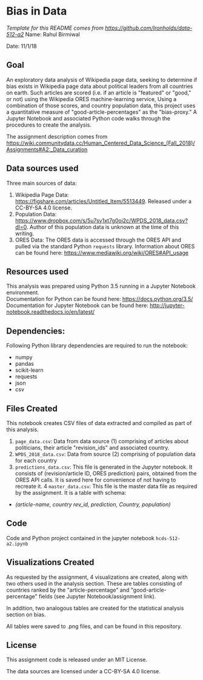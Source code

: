 # Bias in Data
*Template for this README comes from https://github.com/Ironholds/data-512-a2* 
Name: Rahul Birmiwal 

Date: 11/1/18

## Goal
An exploratory data analysis of Wikipedia page data, seeking to determine if bias exists in Wikipedia page data about political leaders from all countries on earth. Such articles are scored (i.e. if an article is "featured" or "good," or not) using the Wikipedia ORES machine-learning service, Using a combination of those scores, and country population data, this project uses a quantitative measure of "good-article-percentages" as the "bias-proxy." A Jupyter Notebook and associated Python code walks through the procedures to create the analysis. 

The assignment description comes from https://wiki.communitydata.cc/Human_Centered_Data_Science_(Fall_2018)/Assignments#A2:_Data_curation

## Data sources used

Three main sources of data: 
1. Wikipedia Page Data: https://figshare.com/articles/Untitled_Item/5513449. Released under a CC-BY-SA 4.0 license.
2. Population Data: https://www.dropbox.com/s/5u7sy1xt7g0oi2c/WPDS_2018_data.csv?dl=0. Author of this population data is unknown at the time of this writing. 
3. ORES Data: The ORES data is accessed through the ORES API and pulled via the standard Python `requests` library. Information about ORES can be found here: https://www.mediawiki.org/wiki/ORES#API_usage

## Resources used
This analysis was prepared using Python 3.5 running in a Jupyter Notebook environment.  
Documentation for Python can be found here: https://docs.python.org/3.5/  
Documentation for Jupyter Notebook can be found here: http://jupyter-notebook.readthedocs.io/en/latest/  

## Dependencies: 
Following Python library dependencies are required to run the notebook: 
- numpy 
- pandas 
- scikit-learn
- requests
- json 
- csv

## Files Created
This notebook creates CSV files of data extracted and compiled as part of this analysis.

1. `page_data.csv`: Data from data source (1) comprising of articles about politicians, their article "revision_ids" and associated country. 
2. `WPDS_2018_data.csv`: Data from source (2) comprising of population data for each country
3. `predictions_data.csv`: This file is generated in the Jupyter notebook. It consists of (revision/article ID, ORES prediction) pairs, obtained from the ORES API calls. It is saved here for convenience of not having to recreate it. 
4 `master_data.csv`: This file is the master data file as required by the assignment. It is a table with schema: 
  - *(article-name,	  country	rev_id,  	prediction,	  Country,	  population)* 
             

## Code

Code and Python project contained in the jupyter notebook `hcds-512-a2.ipynb`

## Visualizations Created

As requested by the assignment, 4 visualizations are created, along with two others used in the analysis section. These are tables consisting of countries ranked by the "article-percentage" and "good-article-percentage" fields (see Jupyter Notebook/assignment link). 

In addition, two analogous tables are created for the statistical analysis section on bias. 

All tables were saved to .png files, and can be found in this repository. 

## License

This assignment code is released under an MIT License. 

The data sources are licensed under a CC-BY-SA 4.0 license. 
